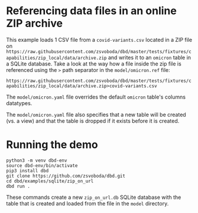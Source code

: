 # Referencing data files in an online ZIP archive
This example loads 1 CSV file from a `covid-variants.csv` located in a ZIP file on `https://raw.githubusercontent.com/zsvoboda/dbd/master/tests/fixtures/capabilities/zip_local/data/archive.zip`
and writes it to an `omicron` table in a SQLite database. Take a look at the way how a file inside the zip file is referenced 
using the `>` path separator in the `model/omicron.ref` file:

`https://raw.githubusercontent.com/zsvoboda/dbd/master/tests/fixtures/capabilities/zip_local/data/archive.zip>covid-variants.csv`

The `model/omicron.yaml` file overrides the default `omicron` table's columns datatypes.  

The `model/omicron.yaml` file also specifies that a new table will be created (vs. a view) and that
the table is dropped if it exists before it is created.

# Running the demo 

```shell
python3 -m venv dbd-env
source dbd-env/bin/activate
pip3 install dbd
git clone https://github.com/zsvoboda/dbd.git
cd dbd/examples/sqlite/zip_on_url
dbd run . 
```

These commands create a new `zip_on_url.db` SQLite database with the table that is created and loaded 
from the file in the `model` directory.
